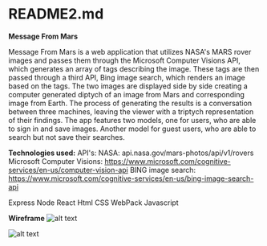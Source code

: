 # README2.md

**Message From Mars**

Message From Mars is a web application that utilizes NASA's MARS rover images and passes them through the Microsoft Computer Visions API, which generates an array of tags describing the image. These tags are then passed through a third API, Bing image search, which renders an image based on the tags. The two images are displayed side by side creating a computer generated diptych of an image from Mars and corresponding image from Earth. The process of generating the results is a conversation between three machines, leaving the viewer with a triptych representation of their findings. 
The app features two models, one for users, who are able to sign in and save images. Another model for guest users, who are able to search but not save their searches.
 

**Technologies used:** 
API's: 
NASA: api.nasa.gov/mars-photos/api/v1/rovers
Microsoft Computer Visions: https://www.microsoft.com/cognitive-services/en-us/computer-vision-api
BING image search: https://www.microsoft.com/cognitive-services/en-us/bing-image-search-api

Express
Node
React
Html
CSS
WebPack
Javascript

**Wireframe**
![alt text](https://wireframe.cc/UdzfKu)

![alt text](https://wireframe.cc/QHcbQa)




